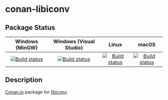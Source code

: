 # conan-libiconv

## Package Status

| Windows (MinGW) | Windows (Visual Studio) | Linux | macOS |
|:---------------:|:-----------------------:|:-----:|:-----:|
|[![Build status](https://ci.appveyor.com/api/projects/status/6epeyr6613gwiv3r/branch/testing%2F1.16?svg=true)](https://ci.appveyor.com/project/SpaceIm/conan-libiconv)|[![Build status](https://github.com/SpaceIm/conan-libiconv/workflows/.github/workflows/windows.yml/badge.svg?branch=testing%2F1.16)](https://github.com/SpaceIm/conan-libiconv/actions/workflows/windows.yml?query=branch%3Atesting%2F1.16)|[![Build status](https://github.com/SpaceIm/conan-libiconv/workflows/.github/workflows/linux.yml/badge.svg?branch=testing%2F1.16)](https://github.com/SpaceIm/conan-libiconv/actions/workflows/linux.yml?query=branch%3Atesting%2F1.16)|[![Build status](https://github.com/SpaceIm/conan-libiconv/workflows/.github/workflows/macos.yml/badge.svg?branch=testing%2F1.16)](https://github.com/SpaceIm/conan-libiconv/actions/workflows/macos.yml?query=branch%3Atesting%2F1.16)|

## Description

[Conan.io](https://conan.io) package for [libiconv](https://www.gnu.org/software/libiconv).
